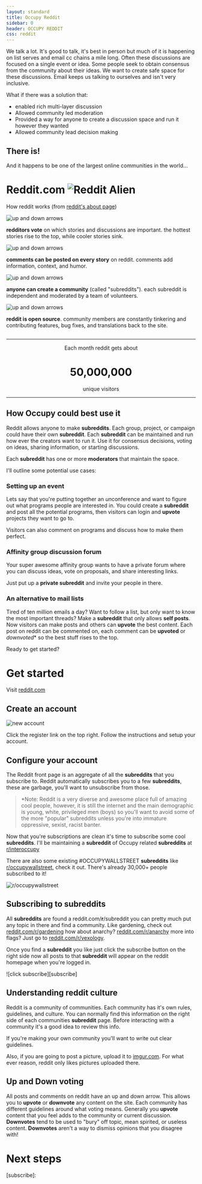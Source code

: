 ```yaml
---
layout: standard
title: Occupy Reddit
sidebar: 0
header: OCCUPY REDDIT
css: reddit
---
```


We talk a lot. It's good to talk, it's best in person but much of it is happening on list serves and email cc chains a mile long. Often these discussions are focused on a single event or idea. Some people seek to obtain consensus from the community about their ideas. We want to create safe space for these discussions. Email keeps us talking to ourselves and isn't very inclusive.

What if there was a solution that:

* enabled rich multi-layer discussion
* Allowed community led moderation
* Provided a way for anyone to create a discussion space and run it however they wanted
* Allowed community lead decision making

## There is!

And it happens to be one of the largest online communities in the world...

# Reddit.com ![Reddit Alien][Reddit Alien]

How reddit works (from [reddit's about page](http://www.reddit.com/about/))

<div class="howitworks row">
	<div class="row">
		<div class="voting large-6 small-12 column">
			<img src="http://www.redditstatic.com/about/voting.png" alt="up and down arrows" class="large-3 small-3 column"><p class="large-9 small-9 column"><strong>redditors vote</strong> on which stories and discussions are important. the hottest stories rise to the top, while cooler stories sink.</p>
		</div>
		<div class="comments large-6 small-12 column">
			<img src="http://www.redditstatic.com/about/comments.png" alt="up and down arrows" class="large-3 small-3 column"><p class="large-9 small-9 column"><strong>comments can be posted on every story</strong> on reddit. comments add information, context, and humor.</p>
		</div>
	</div>
	<div class="row">
		<div class="communities large-6 small-12 column">
			<img src="http://www.redditstatic.com/about/communities.png" alt="up and down arrows" class="large-3 small-3 column"><p class="large-9 small-9 column"><strong>anyone can create a community</strong> (called "subreddits"). each subreddit is independent and moderated by a team of volunteers.</p>
		</div>
		<div class="opensource large-6 small-12 column">
			<img src="http://www.redditstatic.com/about/opensource.png" alt="up and down arrows" class="large-3 small-3 column"><p class="large-9 small-9 column"><strong>reddit is open source</strong>. community members are constantly tinkering and contributing features, bug fixes, and translations back to the site.</p>
		</div>
	</div>
</div>

----

<div style="text-align:center">

Each month reddit gets about
<h1>50,000,000</h1>
unique visitors

</div>

----

## How Occupy could best use it

Reddit allows anyone to make **subreddits**. Each group, project, or campaign could have their own **subreddit**. Each **subreddit** can be maintained and run how ever the creators want to run it. Use it for consensus decisions, voting on ideas, sharing information, or starting discussions.

Each **subreddit** has one or more **moderators** that maintain the space.

I'll outline some potential use cases:

### Setting up an event

Lets say that you're putting together an *un*conference and want to figure out what programs people are interested in. You could create a **subreddit** and post all the potential programs, then visitors can login and **upvote** projects they want to go to.

Visitors can also comment on programs and discuss how to make them perfect.

### Affinity group discussion forum

Your super awesome affinity group wants to have a private forum where you can discuss ideas, vote on proposals, and share interesting links.

Just put up a **private subreddit** and invite your people in there.

### An alternative to mail lists

Tired of ten million emails a day? Want to follow a list, but only want to know the most important threads? Make a **subreddit** that only allows **self posts**. Now visitors can make posts and others can **upvote** the best content. Each post on reddit can be commented on, each comment can be **upvoted** or *downvoted** so the best stuff rises to the top.

Ready to get started?

# Get started

Visit [reddit.com](//reddit.com])

## Create an account

![new account][new account]

Click the register link on the top right. Follow the instructions and setup your account.

## Configure your account

The Reddit front page is an aggregate of all the **subreddits** that you subscribe to. Reddit automatically subscribes you to a few **subreddits**, these are garbage, you'll want to unsubscribe from those.

> *Note: Reddit is a very diverse and awesome place full of amazing cool people, however, it is still the internet and the main demographic is young, white, privileged men (boys) so you'll want to avoid some of the more "popular" subreddits unless you're into immature oppressive, sexist, racist banter.

Now that you're subscriptions are clean it's time to subscribe some cool **subreddits**. I'll be maintaining a **subreddit** of Occupy related **subreddits** at [r/interoccupy](//reddit.com/r/interoccupy)

There are also some existing #OCCUPYWALLSTREET **subreddits** like [r/occupywallstreet](//reddit.com/r/occupywallstreet), check it out. There's already 30,000+ people subscribed to it!

![r/occupywallstreet][ows reddit]

## Subscribing to subreddits

All **subreddits** are found a reddit.com/**r**/subreddit you can pretty much put any topic in there and find a community. Like gardening, check out [reddit.com/r/gardening](//reddit.com/r/gardening) how about anarchy? [reddit.com/r/anarchy](//reddit.com/r/anarchy) more into flags? Just go to [reddit.com/r/vexology](//reddit.com/r/vexology).

Once you find a **subreddit** you like just click the subscribe button on the right side now all posts to that **subreddit** will appear on the reddit homepage when you're logged in.

![click subscribe][subscribe]

## Understanding reddit culture

Reddit is a community of communities. Each community has it's own rules, guidelines, and culture. You can normally find this information on the right side of each communities **subreddit** page. Before interacting with a community it's a good idea to review this info.

If you're making your own community you'll want to write out clear guidelines.

Also, if you are going to post a picture, upload it to [imgur.com](//imgur.com). For what ever reason, reddit only likes pictures uploaded there.

## Up and Down voting

All posts and comments on reddit have an up and down arrow. This allows you to **upvote** or **downvote** any content on the site. Each community has different guidelines around what voting means. Generally you **upvote** content that you feel adds to the community or current discussion. **Downvotes** tend to be used to "bury" off topic, mean spirited, or useless content. **Downvotes** aren't a way to dismiss opinions that you disagree with!

# Next steps



[new account]: http://i.imgur.com/3s2CVxy.png
[Reddit Alien]: http://f.thumbs.redditmedia.com/c78wf8j5xPEQ9QnA.png
[ows reddit]: http://i.imgur.com/UzHfxU4.png
[subscribe]: 